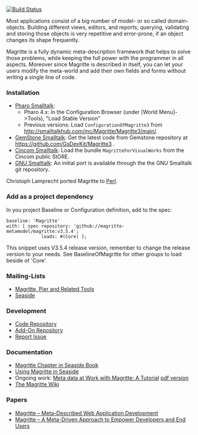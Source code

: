 [![Build Status](https://travis-ci.org/magritte-metamodel/magritte.svg?branch=master)](https://travis-ci.org/magritte-metamodel/magritte)

Most applications consist of a big number of model- or so called domain-objects. Building different views, editors, and reports; querying, validating and storing those objects is very repetitive and error-prone, if an object changes its shape frequently.

Magritte is a fully dynamic meta-description framework that helps to solve those problems, while keeping the full power with the programmer in all aspects. Moreover since Magritte is described in itself, you can let your users modify the meta-world and add their own fields and forms without writing a single line of code.

### Installation
  * [Pharo Smalltalk](http://www.pharo.org/):
    * Pharo 4.x: In the Configuration Browser (under [World Menu]->Tools), "Load Stable Version"
    * Previous versions: Load `ConfigurationOfMagritte3` from http://smalltalkhub.com/mc/Magritte/Magritte3/main/. 
  * [GemStone Smalltalk](http://seaside.gemstone.com/): Get the latest code from Gemstone repository at https://github.com/GsDevKit/Magritte3 .
  * [Cincom Smalltalk](http://www.cincomsmalltalk.com/): Load the bundle `MagritteForVisualWorks` from the Cincom public StORE.
  * [GNU Smalltalk](http://smalltalk.gnu.org/): An initial port is available through the the GNU Smalltalk git repository. 

Christoph Lamprecht ported Magritte to [Perl](http://sites.google.com/site/vlclamprecht/Home/perl).

### Add as a project dependency

In you project Baseline or Configuration definition, add to the spec:

```
baseline: 'Magritte' 
with: [ spec repository: 'github://magritte-metamodel/magritte:v3.5.4'; 
             loads: #(Core) ]; 
```

This snippet uses V3.5.4 release version, remember to change the release version to your needs. See BaselineOfMagritte for other groups to load beside of 'Core'.

### Mailing-Lists
  * [Magritte, Pier and Related Tools](https://www.iam.unibe.ch/mailman/listinfo/smallwiki)
  * [Seaside](http://lists.squeakfoundation.org/cgi-bin/mailman/listinfo/seaside)

### Development
  * [Code Repository](http://smalltalkhub.com/\#\!/~Magritte/Magritte3)
  * [Add-On Repository](http://smalltalkhub.com/\#\!/~Magritte/MagritteAddons)
  * [Report Issue](https://github.com/magritte-metamodel/magritte/issues)

### Documentation
  * [Magritte Chapter in Seaside Book](http://book.seaside.st/book/advanced/magritte)
  * [Using Magritte in Seaside](http://onsmalltalk.com/using-magritte-with-seaside)
  * Ongoing work: [Meta data at Work with Magritte: A Tutorial](https://github.com/SquareBracketAssociates/Magritte) [pdf version](https://ci.inria.fr/pharo-contribution/view/Books/job/Magritte/lastSuccessfulBuild/artifact/book-result/MagritteBooklet.pdf)
  * [The Magritte Wiki](https://github.com/magritte-metamodel/magritte/wiki)
  
### Papers
  * [Magritte – Meta-Described Web Application Development](http://sdmeta.gforge.inria.fr/Teaching/Lille/0910-MetaModelisation/Magritte/Reng06a.pdf)
  * [Magritte – A Meta-Driven Approach to Empower Developers and End Users](http://scg.unibe.ch/archive/papers/Reng07aMagritte.pdf)
  
